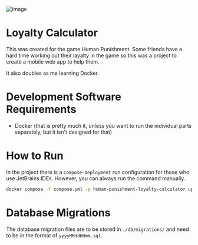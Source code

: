 ![image](https://cf.geekdo-images.com/3vOdrN4dDxNP7gjZgoWGdQ__opengraph/img/rFcAZ6ihwNWnalSo-o4wwLty-lU=/0x0:4500x2363/fit-in/1200x630/filters:strip_icc()/pic3662950.jpg)

# Loyalty Calculator

This was created for the game Human Punishment.
Some friends have a hard time working out their layalty in the game so this was a project to create a mobile web app to help them.

It also doubles as me learning Docker.

# Development Software Requirements

- Docker (that is pretty much it, unless you want to run the individual parts separately, but it isn't designed for that)

# How to Run

In the project there is a `Compose-Deployment` run configuration for those who use JetBrains IDEs. However, you can always run the command manually.

```bash
docker compose -f compose.yml -p human-punishment-loyalty-calculator up --always-recreate-deps --remove-orphans -d --build
```

# Database Migrations

The database migration files are to be stored in `./db/migrations/` and need to be in the format of `yyyyMMddHHmm.sql`.